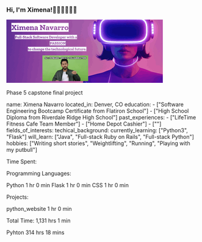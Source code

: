 ### Hi, I'm Ximena!👋🏻🌸👩🏼‍💻

![Alt text](template%20(1).gif)

<!--
**ximenanavarro06/ximenanavarro06** is a ✨ _special_ ✨ repository because its `README.md` (this file) appears on your GitHub profile.

Here are some ideas to get you started:

- 🔭 I’m currently working on ...
- 🌱 I’m currently learning ...
- 👯 I’m looking to collaborate on ...
- 🤔 I’m looking for help with ...
- 💬 Ask me about ...
- 📫 How to reach me: ...
- 😄 Pronouns: ...
- ⚡ Fun fact: ...
-->



Phase 5 capstone final project

name: Ximena Navarro
located_in: Denver, CO
education:
    - ["Software Engineering Bootcamp Certificate from Flatiron School"]
    - ["High School Diploma from Riverdale Ridge High School"]
past_experiences:
    - ["LifeTime Fitness Cafe Team Member"]
    - ["Home Depot Cashier"]
    - [""]
fields_of_interests:
techical_background:
currently_learning: ["Python3", "Flask"]
will_learn: ["Java", "Full-stack Ruby on Rails", "Full-stack Python"]
hobbies: ["Writing short stories", "Weightlifting", "Running", "Playing with my putbull"]

Time Spent:

Programming Languages:

Python              1 hr 0 min
Flask               1 hr 0 min
CSS                 1 hr 0 min

Projects:

python_website      1 hr 0 min


Total Time: 1,131 hrs 1 min

Pyhton              314 hrs 18 mins


